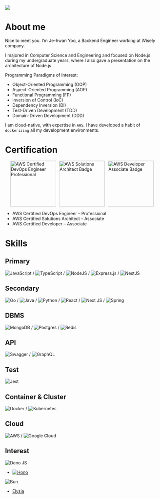 <a href="https://github.com/devxb/gitanimals">
  <img src="https://render.gitanimals.org/farms/{JeHwanYoo}"/>
</a>

# About me

Nice to meet you. I’m Je-hwan Yoo, a Backend Engineer working at Wisely company.

I majored in Computer Science and Engineering and focused on Node.js during my undergraduate years, where I also gave a presentation on the architecture of Node.js.

Programming Paradigms of Interest:

- Object-Oriented Programming (OOP)
- Aspect-Oriented Programming (AOP)
- Functional Programming (FP)
- Inversion of Control (IoC)
- Dependency Inversion (DI)
- Test-Driven Development (TDD)
- Domain-Driven Development (DDD)

I am cloud-native, with expertise in `AWS`. I have developed a habit of `dockerizing` all my development environments.

# Certification

<div style="display: flex; justify-content: center; align-items: center; gap: 10px;">
  <a href="https://www.credly.com/badges/872ac50a-1a90-4eea-93a6-72e8d4d5912f/public_url" target="_blank">
    <img src="https://github.com/user-attachments/assets/3f0af61a-807c-4b0f-b75c-b026f71fdf9c" alt="AWS Certified DevOps Engineer Professional" style="width: 150px; height: auto;">
  </a>
  <a href="https://www.credly.com/badges/ce51dce3-79aa-4f8e-89e8-4f30ad391fee/public_url" target="_blank">
    <img src="https://github.com/JeHwanYoo/JeHwanYoo/assets/13535954/c03a3617-a380-40d8-99b4-6af735a6ff44" alt="AWS Solutions Architect Badge" style="width: 150px; height: auto;">
  </a>
  <a href="https://www.credly.com/badges/39e69769-ce33-46e6-bb1f-c115d69a7ab9/public_url" target="_blank">
    <img src="https://github.com/JeHwanYoo/JeHwanYoo/assets/13535954/7117c27f-b1d3-4ed6-8cd5-5272c9f4c198" alt="AWS Developer Associate Badge" style="width: 150px; height: auto;">
  </a>
</div>

- AWS Certified DevOps Engineer – Professional
- AWS Certified Solutions Architect – Associate
- AWS Certified Developer – Associate

# Skills

## Primary

![JavaScript](https://img.shields.io/badge/javascript-%23323330.svg?style=for-the-badge&logo=javascript&logoColor=%23F7DF1E) / ![TypeScript](https://img.shields.io/badge/typescript-%23007ACC.svg?style=for-the-badge&logo=typescript&logoColor=white) / ![NodeJS](https://img.shields.io/badge/node.js-6DA55F?style=for-the-badge&logo=node.js&logoColor=white) / ![Express.js](https://img.shields.io/badge/express.js-%23404d59.svg?style=for-the-badge&logo=express&logoColor=%2361DAFB) / ![NestJS](https://img.shields.io/badge/nestjs-%23E0234E.svg?style=for-the-badge&logo=nestjs&logoColor=white)

## Secondary

![Go](https://img.shields.io/badge/go-%2300ADD8.svg?style=for-the-badge&logo=go&logoColor=white) / ![Java](https://img.shields.io/badge/java-%23ED8B00.svg?style=for-the-badge&logo=openjdk&logoColor=white) / ![Python](https://img.shields.io/badge/python-3670A0?style=for-the-badge&logo=python&logoColor=ffdd54) / ![React](https://img.shields.io/badge/react-%2320232a.svg?style=for-the-badge&logo=react&logoColor=%2361DAFB) / ![Next JS](https://img.shields.io/badge/Next-black?style=for-the-badge&logo=next.js&logoColor=white) / ![Spring](https://img.shields.io/badge/spring-%236DB33F.svg?style=for-the-badge&logo=spring&logoColor=white)

## DBMS

![MongoDB](https://img.shields.io/badge/MongoDB-%234ea94b.svg?style=for-the-badge&logo=mongodb&logoColor=white) / ![Postgres](https://img.shields.io/badge/postgres-%23316192.svg?style=for-the-badge&logo=postgresql&logoColor=white) / ![Redis](https://img.shields.io/badge/redis-%23DD0031.svg?style=for-the-badge&logo=redis&logoColor=white)

## API

![Swagger](https://img.shields.io/badge/-Swagger-%23Clojure?style=for-the-badge&logo=swagger&logoColor=white) / ![GraphQL](https://img.shields.io/badge/-GraphQL-E10098?style=for-the-badge&logo=graphql&logoColor=white)

## Test

![Jest](https://img.shields.io/badge/-jest-%23C21325?style=for-the-badge&logo=jest&logoColor=white)

## Container & Cluster

![Docker](https://img.shields.io/badge/docker-%230db7ed.svg?style=for-the-badge&logo=docker&logoColor=white) / ![Kubernetes](https://img.shields.io/badge/kubernetes-%23326ce5.svg?style=for-the-badge&logo=kubernetes&logoColor=white)

## Cloud

![AWS](https://img.shields.io/badge/AWS-%23FF9900.svg?style=for-the-badge&logo=amazon-aws&logoColor=white) / ![Google Cloud](https://img.shields.io/badge/GoogleCloud-%234285F4.svg?style=for-the-badge&logo=google-cloud&logoColor=white)

## Interest

![Deno JS](https://img.shields.io/badge/deno%20js-000000?style=for-the-badge&logo=deno&logoColor=white)

- [![Hono](https://img.shields.io/badge/Hono-E36002?logo=hono&logoColor=fff)](#)

![Bun](https://img.shields.io/badge/Bun-%23000000.svg?style=for-the-badge&logo=bun&logoColor=white)

- [Elysia](https://elysiajs.com/)
